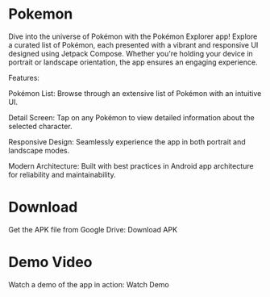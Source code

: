 # Pokemon
Dive into the universe of Pokémon with the Pokémon Explorer app! Explore a curated list of Pokémon, each presented with a vibrant and responsive UI designed using Jetpack Compose. Whether you're holding your device in portrait or landscape orientation, the app ensures an engaging experience.

Features:

Pokémon List: Browse through an extensive list of Pokémon with an intuitive UI.

Detail Screen: Tap on any Pokémon to view detailed information about the selected character.

Responsive Design: Seamlessly experience the app in both portrait and landscape modes.

Modern Architecture: Built with best practices in Android app architecture for reliability and maintainability.

# Download
Get the APK file from Google Drive:
Download APK

# Demo Video
Watch a demo of the app in action:
Watch Demo

